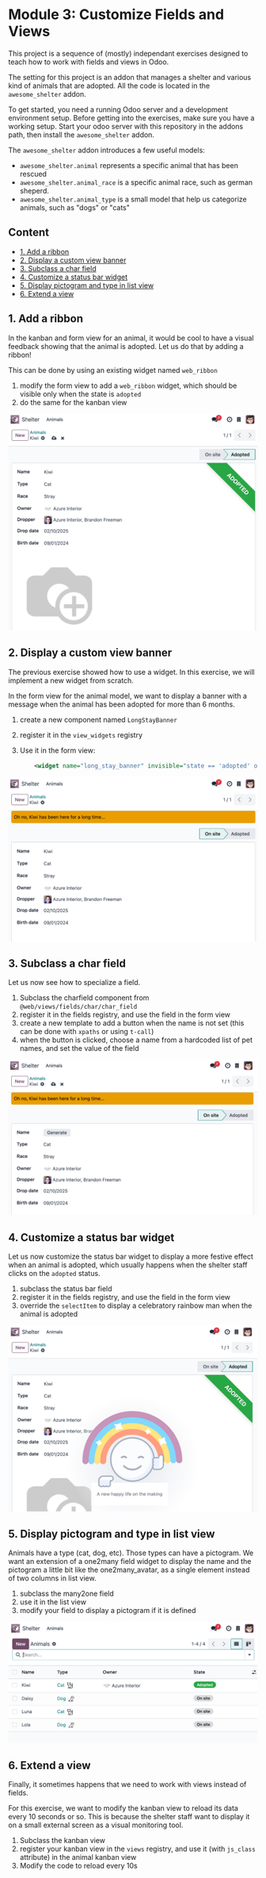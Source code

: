 # Module 3: Customize Fields and Views

This project is a sequence of (mostly) independant exercises designed to teach
how to work with fields and views in Odoo.

The setting for this project is an addon that manages a shelter and various kind
of animals that are adopted. All the code is located in the `awesome_shelter`
addon.

To get started, you need a running Odoo server and a development environment
setup. Before getting into the exercises, make sure you have a working setup.
Start your odoo server with this repository in the addons path, then install the
`awesome_shelter` addon.

The `awesome_shelter` addon introduces a few useful models:

- `awesome_shelter.animal` represents a specific animal that has been rescued
- `awesome_shelter.animal_race` is a specific animal race, such as german
  sheperd.
- `awesome_shelter.animal_type` is a small model that help us categorize
  animals, such as "dogs" or "cats"

## Content

- [1. Add a ribbon](#1-add-a-ribbon)
- [2. Display a custom view banner](#2-display-a-custom-view-banner)
- [3. Subclass a char field](#3-subclass-a-char-field)
- [4. Customize a status bar widget](#4-customize-a-status-bar-widget)
- [5. Display pictogram and type in list view](#5-display-pictogram-and-type-in-list-view)
- [6. Extend a view](#6-extend-a-view)

## 1. Add a ribbon

In the kanban and form view for an animal, it would be cool to have a visual
feedback showing that the animal is adopted. Let us do that by adding a ribbon!

This can be done by using an existing widget named `web_ribbon`

1. modify the form view to add a `web_ribbon` widget, which should be visible
   only when the state is `adopted`
2. do the same for the kanban view

![Add a ribbon](_images/add_ribbon.png)

## 2. Display a custom view banner

The previous exercise showed how to use a widget. In this exercise, we will
implement a new widget from scratch.

In the form view for the animal model, we want to display a banner with a
message when the animal has been adopted for more than 6 months.

1. create a new component named `LongStayBanner`
2. register it in the `view_widgets` registry
3. Use it in the form view:

   ```xml
       <widget name="long_stay_banner" invisible="state == 'adopted' or not is_present_for_six_month" class="mb-2"/>
   ```

![Custom view banner](_images/banner.png)

## 3. Subclass a char field

Let us now see how to specialize a field.

1. Subclass the charfield component from `@web/views/fields/char/char_field`
2. register it in the fields registry, and use the field in the form view
3. create a new template to add a button when the name is not set (this can be
   done with `xpaths` or using `t-call`)
4. when the button is clicked, choose a name from a hardcoded list of pet names,
   and set the value of the field

![Charfield subclass](_images/subcharfield.png)


## 4. Customize a status bar widget

Let us now customize the status bar widget to display a more festive effect when
an animal is adopted, which usually happens when the shelter staff clicks on the
`adopted` status.

1. subclass the status bar field
2. register it in the fields registry, and use the field in the form view
3. override the `selectItem` to display a celebratory rainbow man when the
   animal is adopted

![Rainbowman](_images/rainbowadopted.png)

## 5. Display pictogram and type in list view

Animals have a type (cat, dog, etc). Those types can have a pictogram. We want
an extension of a one2many field widget to display the name and the pictogram a
little bit like the one2many_avatar, as a single element instead of two columns
in list view.

1. subclass the many2one field
2. use it in the list view
3. modify your field to display a pictogram if it is defined

![Rainbowman](_images/pictogram.png)

## 6. Extend a view

Finally, it sometimes happens that we need to work with views instead of fields.

For this exercise, we want to modify the kanban view to reload its data every 10
seconds or so. This is because the shelter staff want to display it on a small
external screen as a visual monitoring tool.

1. Subclass the kanban view
2. register your kanban view in the `views` registry, and use it (with
   `js_class` attribute) in the animal kanban view
3. Modify the code to reload every 10s
